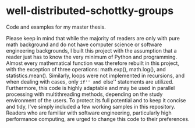 # well-distributed-schottky-groups
Code and examples for my master thesis.

Please keep in mind that while the majority of readers are only with pure math background and do not have computer science or software engineering backgrounds, I built this project with the assumption that a reader just has to know the very minimum of Python and programming. Almost every mathematical function was therefore rebuilt in this project, with the exception of three operations: math.exp(), math.log(), and statistics.mean(). Similarly, loops were not implemented in recursions, and when dealing with cases, only ``if'' and ``else'' statements are utilized. Furthermore, this code is highly adaptable and may be used in parallel processing with multithreading methods, depending on the study environment of the users. To protect its full potential and to keep it concise and tidy, I've simply included a few working samples in this repository. Readers who are familiar with software engineering, particularly high performance computing, are urged to change this code to their preferences.
